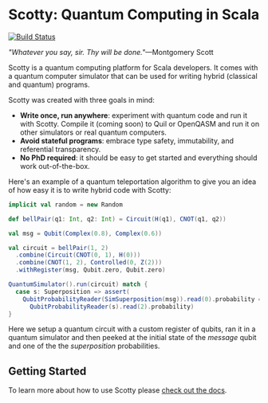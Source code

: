 # Scotty: Quantum Computing in Scala

[![Build Status](https://travis-ci.org/entangled-xyz/scotty.svg?branch=master)](https://travis-ci.org/entangled-xyz/scotty)

*"Whatever you say, sir. Thy will be done."*—Montgomery Scott

Scotty is a quantum computing platform for Scala developers. It comes with a quantum computer simulator that can be used for writing hybrid (classical and quantum) programs.

Scotty was created with three goals in mind:

- **Write once, run anywhere**: experiment with quantum code and run it with Scotty. Compile it (coming soon) to Quil or OpenQASM and run it on other simulators or real quantum computers.
- **Avoid stateful programs**: embrace type safety, immutability, and referential transparency.
- **No PhD required**: it should be easy to get started and everything should work out-of-the-box.

Here's an example of a quantum teleportation algorithm to give you an idea of how easy it is to write hybrid code with Scotty:

```scala
implicit val random = new Random

def bellPair(q1: Int, q2: Int) = Circuit(H(q1), CNOT(q1, q2))

val msg = Qubit(Complex(0.8), Complex(0.6))

val circuit = bellPair(1, 2)
  .combine(Circuit(CNOT(0, 1), H(0)))
  .combine(CNOT(1, 2), Controlled(0, Z(2)))
  .withRegister(msg, Qubit.zero, Qubit.zero)

QuantumSimulator().run(circuit) match {
  case s: Superposition => assert(
    QubitProbabilityReader(SimSuperposition(msg)).read(0).probability ==
      QubitProbabilityReader(s).read(2).probability)
}
```

Here we setup a quantum circuit with a custom register of qubits, ran it in a quantum simulator and then peeked at the initial state of the *message* qubit and one of the the *superposition* probabilities.

## Getting Started

To learn more about how to use Scotty please [check out the docs](http://www.entangled.xyz/scotty/).